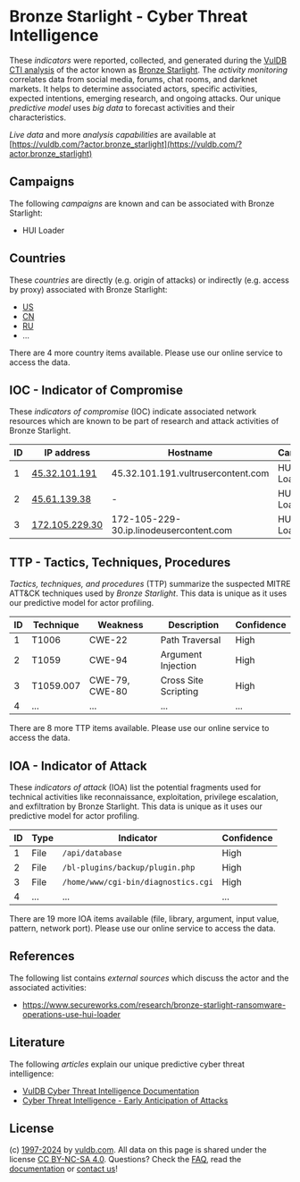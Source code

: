 # Bronze Starlight - Cyber Threat Intelligence

These _indicators_ were reported, collected, and generated during the [VulDB CTI analysis](https://vuldb.com/?kb.cti) of the actor known as [Bronze Starlight](https://vuldb.com/?actor.bronze_starlight). The _activity monitoring_ correlates data from social media, forums, chat rooms, and darknet markets. It helps to determine associated actors, specific activities, expected intentions, emerging research, and ongoing attacks. Our unique _predictive model_ uses _big data_ to forecast activities and their characteristics.

_Live data_ and more _analysis capabilities_ are available at [https://vuldb.com/?actor.bronze_starlight](https://vuldb.com/?actor.bronze_starlight)

## Campaigns

The following _campaigns_ are known and can be associated with Bronze Starlight:

* HUI Loader

## Countries

These _countries_ are directly (e.g. origin of attacks) or indirectly (e.g. access by proxy) associated with Bronze Starlight:

* [US](https://vuldb.com/?country.us)
* [CN](https://vuldb.com/?country.cn)
* [RU](https://vuldb.com/?country.ru)
* ...

There are 4 more country items available. Please use our online service to access the data.

## IOC - Indicator of Compromise

These _indicators of compromise_ (IOC) indicate associated network resources which are known to be part of research and attack activities of Bronze Starlight.

ID | IP address | Hostname | Campaign | Confidence
-- | ---------- | -------- | -------- | ----------
1 | [45.32.101.191](https://vuldb.com/?ip.45.32.101.191) | 45.32.101.191.vultrusercontent.com | HUI Loader | Medium
2 | [45.61.139.38](https://vuldb.com/?ip.45.61.139.38) | - | HUI Loader | High
3 | [172.105.229.30](https://vuldb.com/?ip.172.105.229.30) | 172-105-229-30.ip.linodeusercontent.com | HUI Loader | High

## TTP - Tactics, Techniques, Procedures

_Tactics, techniques, and procedures_ (TTP) summarize the suspected MITRE ATT&CK techniques used by _Bronze Starlight_. This data is unique as it uses our predictive model for actor profiling.

ID | Technique | Weakness | Description | Confidence
-- | --------- | -------- | ----------- | ----------
1 | T1006 | CWE-22 | Path Traversal | High
2 | T1059 | CWE-94 | Argument Injection | High
3 | T1059.007 | CWE-79, CWE-80 | Cross Site Scripting | High
4 | ... | ... | ... | ...

There are 8 more TTP items available. Please use our online service to access the data.

## IOA - Indicator of Attack

These _indicators of attack_ (IOA) list the potential fragments used for technical activities like reconnaissance, exploitation, privilege escalation, and exfiltration by Bronze Starlight. This data is unique as it uses our predictive model for actor profiling.

ID | Type | Indicator | Confidence
-- | ---- | --------- | ----------
1 | File | `/api/database` | High
2 | File | `/bl-plugins/backup/plugin.php` | High
3 | File | `/home/www/cgi-bin/diagnostics.cgi` | High
4 | ... | ... | ...

There are 19 more IOA items available (file, library, argument, input value, pattern, network port). Please use our online service to access the data.

## References

The following list contains _external sources_ which discuss the actor and the associated activities:

* https://www.secureworks.com/research/bronze-starlight-ransomware-operations-use-hui-loader

## Literature

The following _articles_ explain our unique predictive cyber threat intelligence:

* [VulDB Cyber Threat Intelligence Documentation](https://vuldb.com/?kb.cti)
* [Cyber Threat Intelligence - Early Anticipation of Attacks](https://www.scip.ch/en/?labs.20201022)

## License

(c) [1997-2024](https://vuldb.com/?kb.changelog) by [vuldb.com](https://vuldb.com/?kb.about). All data on this page is shared under the license [CC BY-NC-SA 4.0](https://creativecommons.org/licenses/by-nc-sa/4.0/). Questions? Check the [FAQ](https://vuldb.com/?kb.faq), read the [documentation](https://vuldb.com/?kb) or [contact us](https://vuldb.com/?contact)!
